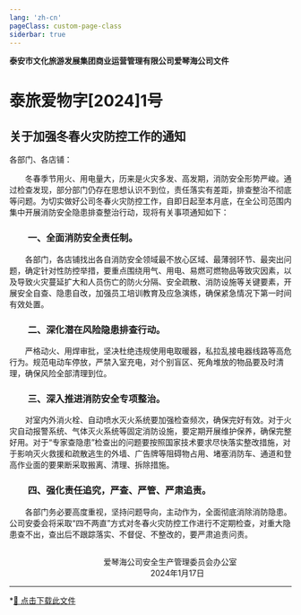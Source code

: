 ```yaml
---
lang: 'zh-cn'
pageClass: custom-page-class
siderbar: true
---
```

**泰安市文化旅游发展集团商业运营管理有限公司爱琴海公司文件** 
# 泰旅爱物字[2024]1号
## 关于加强冬春火灾防控工作的通知
各部门、各店铺：

&emsp;&emsp;冬春季节用火、用电量大，历来是火灾多发、高发期，消防安全形势严峻。通过检查发现，部分部门仍存在思想认识不到位，责任落实有差距，排查整治不彻底等问题。为切实做好公司冬春火灾防控工作，自即日起至本月底，在全公司范围内集中开展消防安全隐患排查整治行动，现将有关事项通知如下：
### &emsp;&emsp;一、全面消防安全责任制。
&emsp;&emsp;各部门，各店铺找出各自消防安全领域最不放心区域、最薄弱环节、最突出问题，确定针对性防控举措，要重点围绕用气、用电、易燃可燃物品等致灾因素，以及导致火灾蔓延扩大和人员伤亡的防火分隔、安全疏散、消防设施等关键要素，开展安全自查、隐患自改，加强员工培训教育及应急演练，确保紧急情况下第一时间有效处置。
### &emsp;&emsp;二、深化潜在风险隐患排查行动。
&emsp;&emsp;严格动火、用焊审批，坚决杜绝违规使用电取暖器，私拉乱接电器线路等高危行为。规范电动车停放，严禁入室充电，对个别盲区、死角堆放的物品要及时清理，确保风险全部清理到位。
### &emsp;&emsp;三、深入推进消防安全专项整治。
&emsp;&emsp;对室内外消火栓、自动喷水灭火系统要加强检查频次，确保完好有效。对于火灾自动报警系统、气体灭火系统等固定消防设施，要定期开展维护保养，确保完整好用。对于“专家查隐患”检查出的问题要按照国家技术要求尽快落实整改措施，对于影响灭火救援和疏散逃生的外墙、广告牌等阻碍物占用、堵塞消防车、通道和登高作业面的要果断采取搬离、清理、拆除措施。
### &emsp;&emsp;四、强化责任追究，严查、严管、严肃追责。
&emsp;&emsp;各部门务必要高度重视，坚持问题导向，主动作为，全面彻底消除消防隐患。公司安委会将采取“四不两直”方式对冬春火灾防控工作进行不定期检查，对重大隐患查不出，查出后不跟踪落实、不督促、不整改的，要严肃追责问责。
## 
&emsp;&emsp;&emsp;&emsp;&emsp;&emsp;&emsp;&emsp;&emsp;&emsp;&emsp;&emsp;爱琴海公司安全生产管理委员会办公室  
&emsp;&emsp;&emsp;&emsp;&emsp;&emsp;&emsp;&emsp;&emsp;&emsp;&emsp;&emsp;&emsp;&emsp;&emsp;&emsp;&emsp;&emsp;2024年1月17日


---
*[📄 点击下载此文件 ](/files/01-红头文件-关于加强冬春火灾防控工作的通知.docx)